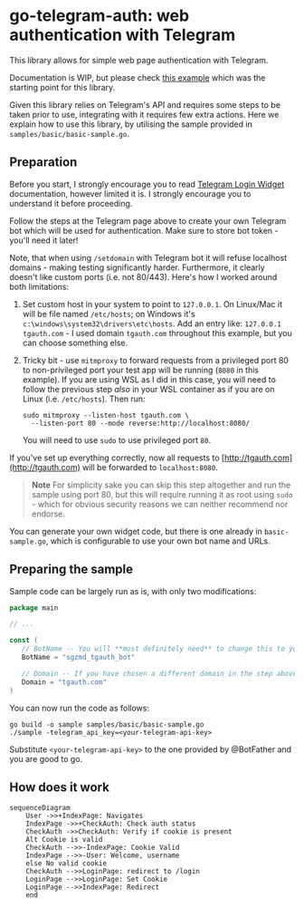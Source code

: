# go-telegram-auth: web authentication with Telegram

This library allows for simple web page authentication with Telegram. 

Documentation is WIP, but please check [this example](https://github.com/sgzmd/tgauth) which 
was the starting point for this library.

Given this library relies on Telegram's API and requires some steps to be taken prior to use,
integrating with it requires few extra actions.  Here we explain how to use this library, 
by utilising the sample provided in `samples/basic/basic-sample.go`.

## Preparation

Before you start, I strongly encourage you to read [Telegram Login Widget](https://core.telegram.org/widgets/login)
documentation, however limited it is. I strongly encourage you to understand it before proceeding.

Follow the steps at the Telegram page above to create your own Telegram bot which will be used for
authentication. Make sure to store bot token - you'll need it later!

Note, that when using `/setdomain` with Telegram bot it will refuse localhost domains - making testing
significantly harder. Furthermore, it clearly doesn't like custom ports (i.e. not 80/443). Here's how I
worked around both limitations:

1. Set custom host in your system to point to `127.0.0.1`. On Linux/Mac it will be file named `/etc/hosts`;
   on Windows it's `c:\windows\system32\drivers\etc\hosts`. Add an entry like: `127.0.0.1 tgauth.com` - I used domain
   `tgauth.com` throughout this example, but you can choose something else.
2. Tricky bit - use `mitmproxy` to forward requests from a privileged port 80 to non-privileged port your test app
   will be running (`8080` in this example). If you are using WSL as I did in this case, you will need to follow
   the previous step _also_ in your WSL container as if you are on Linux (i.e. `/etc/hosts`). Then run:

    ```shell
    sudo mitmproxy --listen-host tgauth.com \
      --listen-port 80 --mode reverse:http://localhost:8080/
    ```
   You will need to use `sudo` to use privileged port `80`.

If you've set up everything correctly, now all requests to [http://tgauth.com](http://tgauth.com) will be forwarded
to `localhost:8080`.

> **Note**
> For simplicity sake you can skip this step altogether and run the sample using port 80,
> but this will require running it as root using `sudo` - which for obvious security reasons
> we can neither recommend nor endorse.

You can generate your own widget code, but there is one already in `basic-sample.go`, which is configurable
to use your own bot name and URLs.

## Preparing the sample
Sample code can be largely run as is, with only two modifications:

```go
package main

// ...

const (
   // BotName -- You will **most definitely need** to change this to your own bot name 
   BotName = "sgzmd_tgauth_bot"

   // Domain -- If you have chosen a different domain in the step above, make sure to update it here
   Domain = "tgauth.com"
)
```

You can now run the code as follows:

```shell
go build -o sample samples/basic/basic-sample.go
./sample -telegram_api_key=<your-telegram-api-key>
```

Substitute `<your-telegram-api-key>` to the one provided by @BotFather and you are good to go.

## How does it work

```mermaid
sequenceDiagram
    User ->>+IndexPage: Navigates
    IndexPage ->>+CheckAuth: Check auth status
    CheckAuth ->>CheckAuth: Verify if cookie is present
    Alt Cookie is valid
    CheckAuth -->>-IndexPage: Cookie Valid
    IndexPage -->>-User: Welcome, username
    else No valid cookie
    CheckAuth -->>LoginPage: redirect to /login
    LoginPage -->>LoginPage: Set Cookie
    LoginPage -->>IndexPage: Redirect
    end
```